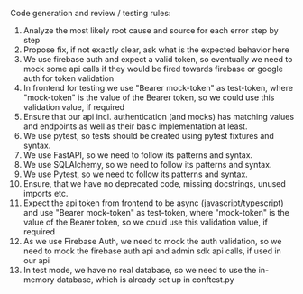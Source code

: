 Code generation and review / testing rules:
1. Analyze the most likely root cause and source for each error step by step
2. Propose fix, if not exactly clear, ask what is the expected behavior here
3. We use firebase auth and expect a valid token, so eventually we need to mock some api calls if they would be fired towards firebase or google auth for token validation
4. In frontend for testing we use "Bearer mock-token" as test-token, where "mock-token" is the value of the Bearer token, so we could use this validation value, if required
5. Ensure that our api incl. authentication (and mocks) has matching values and endpoints as well as their basic implementation at least.
6. We use pytest, so tests should be created using pytest fixtures and syntax.
7. We use FastAPI, so we need to follow its patterns and syntax.
8. We use SQLAlchemy, so we need to follow its patterns and syntax.
9. We use Pytest, so we need to follow its patterns and syntax.
10. Ensure, that we have no deprecated code, missing docstrings, unused imports etc.
11. Expect the api token from frontend to be async (javascript/typescript) and use "Bearer mock-token" as test-token, where "mock-token" is the value of the Bearer token, so we could use this validation value, if required
12. As we use Firebase Auth, we need to mock the auth validation, so we need to mock the firebase auth api and admin sdk api calls, if used in our api
13. In test mode, we have no real database, so we need to use the in-memory database, which is already set up in conftest.py